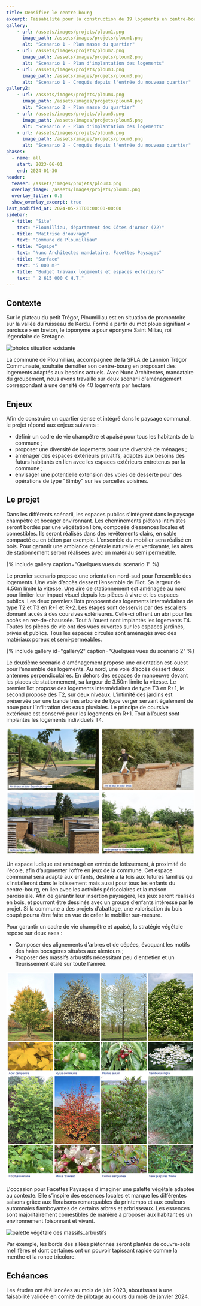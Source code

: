 ```yaml
---
title: Densifier le centre-bourg 
excerpt: Faisabilité pour la construction de 19 logements en centre-bourg de Ploumilliau
gallery:
    - url: /assets/images/projets/ploum1.png
      image_path: /assets/images/projets/ploum1.png
      alt: "Scenario 1 - Plan masse du quartier"
    - url: /assets/images/projets/ploum2.png
      image_path: /assets/images/projets/ploum2.png
      alt: "Scenario 1 - Plan d'implantation des logements"
    - url: /assets/images/projets/ploum3.png
      image_path: /assets/images/projets/ploum3.png
      alt: "Scenario 1 - Croquis depuis l'entrée du nouveau quartier"
gallery2:
    - url: /assets/images/projets/ploum4.png
      image_path: /assets/images/projets/ploum4.png
      alt: "Scenario 2 - Plan masse du quartier"    
    - url: /assets/images/projets/ploum5.png
      image_path: /assets/images/projets/ploum5.png
      alt: "Scenario 2 - Plan d'implantation des logements"
    - url: /assets/images/projets/ploum6.png
      image_path: /assets/images/projets/ploum6.png
      alt: "Scenario 2 - Croquis depuis l'entrée du nouveau quartier"
phases:
  - name: all
    start: 2023-06-01
    end: 2024-01-30
header:
  teaser: /assets/images/projets/ploum3.png
  overlay_image: /assets/images/projets/ploum3.png
  overlay_filter: 0.5
  show_overlay_excerpt: true
last_modified_at: 2024-05-21T00:00:00-00:00
sidebar:
  - title: "Site"
    text: "Ploumilliau, département des Côtes d'Armor (22)"
  - title: "Maîtrise d'ouvrage"
    text: "Commune de Ploumilliau"
  - title: "Equipe"
    text: "Nunc Architectes mandataire, Facettes Paysages"
  - title: "Surface"
    text: "5 000 m²"
  - title: "Budget travaux logements et espaces extérieurs"
    text: " 2 615 000 € H.T."
---
```

## Contexte

Sur le plateau du petit Trégor, Ploumilliau est en situation de promontoire sur la vallée du ruisseau de Kerdu.
Formé à partir du mot ploue signifiant « paroisse » en breton, le toponyme a pour éponyme Saint Miliau, roi légendaire de Bretagne.

![photos situation existante](/assets/images/projets/ploum0.png)

La commune de Ploumilliau, accompagnée de la SPLA de Lannion Trégor Communauté, souhaite densifier son centre-bourg en proposant des logements adaptés aux besoins actuels.
Avec Nunc Architectes, mandataire du groupement, nous avons travaillé sur deux scenarii d'aménagement correspondant à une densité de 40 logements par hectare.

## Enjeux

Afin de construire un quartier dense et intégré dans le paysage communal, le projet répond aux enjeux suivants :
* définir un cadre de vie champêtre et apaisé pour tous les habitants de la commune ;
* proposer une diversité de logements pour une diversité de ménages ;
* aménager des espaces extérieurs privatifs, adaptés aux besoins des futurs habitants en lien avec les espaces extérieurs entretenus par la commune ;
* envisager une potentielle extension des voies de desserte pour des opérations de type "Bimby" sur les parcelles voisines.

## Le projet

Dans les différents scénarii, les espaces publics s'intègrent dans le paysage champêtre et bocager environnant.
Les cheminements piétons intimistes seront bordés par une végétation libre, composée d’essences locales et comestibles. Ils seront réalisés dans des revêtements clairs, en sable compacté ou en béton par exemple. L’ensemble du mobilier sera réalisé en bois.
Pour garantir une ambiance générale naturelle et verdoyante, les aires de stationnement seront réalisées avec un matériau semi perméable.

{% include gallery caption="Quelques vues du scenario 1" %}

Le premier scenario propose une orientation nord-sud pour l’ensemble des logements. Une voie d’accès dessert l’ensemble de l’îlot. Sa largeur de 4.50m limite la vitesse. Une aire de stationnement est aménagée au nord pour limiter leur impact visuel depuis les pièces à vivre et les espaces publics. Les deux premiers îlots proposent des logements intermédiaires de type T2 et T3 en R+1 et R+2. Les étages sont desservis par des escaliers donnant accès à des coursives extérieures. Celle-ci offrent un abri pour les accès en rez-de-chaussée. Tout à l’ouest sont implantés les logements T4.
Toutes les pièces de vie ont des vues ouvertes sur les espaces jardinés, privés et publics. Tous les espaces circulés sont aménagés avec des matériaux poreux et semi-perméables.

{% include gallery id="gallery2" caption="Quelques vues du scenario 2" %}

Le deuxième scenario d'aménagement propose une orientation est-ouest pour l’ensemble des logements.
Au nord, une voie d’accès dessert deux antennes perpendiculaires. En dehors des espaces de manoeuvre devant les places de stationnement, sa largeur de 3.50m limite la vitesse.
Le premier îlot propose des logements intermédiaires de type T3 en R+1, le second propose des T2, sur deux niveaux. L’intimité des jardins est préservée par une bande très arborée de type verger servant également de noue pour l’infiltration des eaux pluviales.
Le principe de coursive extérieure est conservé pour les logements en R+1. Tout à l’ouest sont implantés les logements individuels T4.

![images_ambiance_des_espaces_exterieurs](/assets/images/projets/ploum7.png)

Un espace ludique est aménagé en entrée de lotissement, à proximité de l'école, afin d’augmenter l’offre en jeux de la commune. Cet espace communal sera adapté aux enfants, destiné à la fois aux futures familles qui s’installeront dans le lotissement mais aussi pour tous les enfants du centre-bourg, en lien avec les activités périscolaires et la maison paroissiale. 
Afin de garantir leur insertion paysagère, les jeux seront réalisés en bois, et pourront être dessinés avec un groupe d’enfants intéressé par le projet. Si la commune a des projets d’abattage, une valorisation du bois coupé pourra être faite en vue de créer le mobilier sur-mesure.

Pour garantir un cadre de vie champêtre et apaisé, la stratégie végétale repose sur deux axes :
* Composer des alignements d'arbres et de cépées, évoquant les motifs des haies bocagères situées aux alentours ; 
* Proposer des massifs arbustifs nécessitant peu d'entretien et un fleurissement étalé sur toute l'année. 

![palette végétale des alignements_arbores](/assets/images/projets/ploum8.png)

L'occasion pour Facettes Paysages d'imaginer une palette végétale adaptée au contexte. Elle s’inspire des essences locales et marque les différentes saisons grâce aux floraisons remarquables du printemps et aux couleurs automnales flamboyantes de certains arbres et arbrisseaux. Les essences sont majoritairement comestibles de manière à proposer aux habitant·es un environnement foisonnant et vivant. 

![palette végétale des massifs_arbustifs](/assets/images/projets/ploum9.png)

Par exemple, les bords des allées piétonnes seront plantés de couvre-sols mellifères et dont certaines ont un pouvoir tapissant rapide comme la menthe et la ronce tricolore.

## Echéances

Les études ont été lancées au mois de juin 2023, aboutissant à une faisabilité validée en comité de pilotage au cours du mois de janvier 2024.




